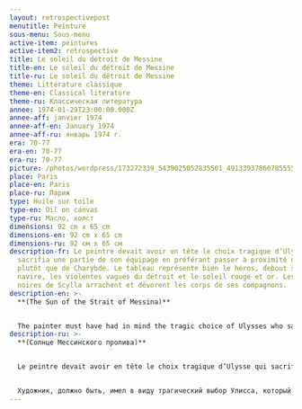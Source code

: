 ```yaml
---
layout: retrospectivepost
menutitle: Peinture
sous-menu: Sous-menu
active-item: peintures
active-item2: retrospective
title: Le soleil du détroit de Messine
title-en: Le soleil du détroit de Messine
title-ru: Le soleil du détroit de Messine
theme: Littérature classique
theme-en: Classical literature
theme-ru: Классическая литература
annee: 1974-01-29T23:00:00.000Z
annee-aff: janvier 1974
annee-aff-en: January 1974
annee-aff-ru: январь 1974 г.
era: 70-77
era-en: 70-77
era-ru: 70-77
picture: /photos/wordpress/173272339_5439025052835501_4913393786078555588_n.jpg
place: Paris
place-en: Paris
place-ru: Париж
type: Huile sur toile
type-en: Oil on canvas
type-ru: Масло, холст
dimensions: 92 cm x 65 cm
dimensions-en: 92 cm x 65 cm
dimensions-ru: 92 см x 65 см
description-fr: Le peintre devait avoir en tête le choix tragique d’Ulysse qui
  sacrifia une partie de son équipage en préférant passer à proximité de Scylla
  plutôt que de Charybde. Le tableau représente bien le héros, debout sur son
  navire, les violentes vagues du détroit et le soleil rouge et or. Les têtes
  noires de Scylla arrachent et dévorent les corps de ses compagnons.
description-en: >-
  **(The Sun of the Strait of Messina)**


  The painter must have had in mind the tragic choice of Ulysses who sacrificed part of his crew by opting to pass near Scylla rather than Charybdis. The painting represents the hero, standing on his ship, the violent waves of the strait and a red and gold sun. Scylla's black heads tear off and devour the bodies of his companions.
description-ru: >-
  **(Солнце Мессинского пролива)**


  Le peintre devait avoir en tête le choix tragique d’Ulysse qui sacrifia une partie de son équipage en préférant passer à proximité de Scylla plutôt que de Charybde. Le tableau représente bien le héros, debout sur son navire, les violentes vagues du détroit et le soleil rouge et or. Les têtes noires de Scylla arrachent et dévorent les corps de ses compagnons.


  Художник, должно быть, имел в виду трагический выбор Улисса, который пожертвовал частью своей команды, решив пройти мимо Сциллы, а не Харибды. На картине изображен герой, стоящий на своем корабле, бушующие волны пролива и красно-золотое солнце. Черные головы Сциллы отрывают и пожирают тела его товарищей.
---
```

